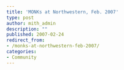 ```yaml
---
title: 'MONKs at Northwestern, Feb. 2007'
type: post
author: mith_admin
description: ""
published: 2007-02-24
redirect_from: 
- /monks-at-northwestern-feb-2007/
categories:
- Community
---
```

